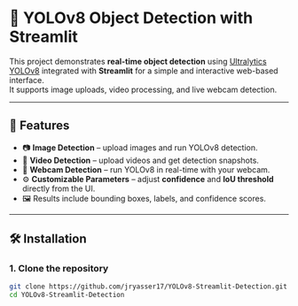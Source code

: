 # 🤖 YOLOv8 Object Detection with Streamlit

This project demonstrates **real-time object detection** using [Ultralytics YOLOv8](https://github.com/ultralytics/ultralytics) integrated with **Streamlit** for a simple and interactive web-based interface.  
It supports image uploads, video processing, and live webcam detection.

---

## 🚀 Features
- 📷 **Image Detection** – upload images and run YOLOv8 detection.  
- 🎥 **Video Detection** – upload videos and get detection snapshots.  
- 📡 **Webcam Detection** – run YOLOv8 in real-time with your webcam.  
- ⚙️ **Customizable Parameters** – adjust **confidence** and **IoU threshold** directly from the UI.  
- 🖼️ Results include bounding boxes, labels, and confidence scores.  

---

## 🛠️ Installation

### 1. Clone the repository
```bash
git clone https://github.com/jryasser17/YOLOv8-Streamlit-Detection.git
cd YOLOv8-Streamlit-Detection

